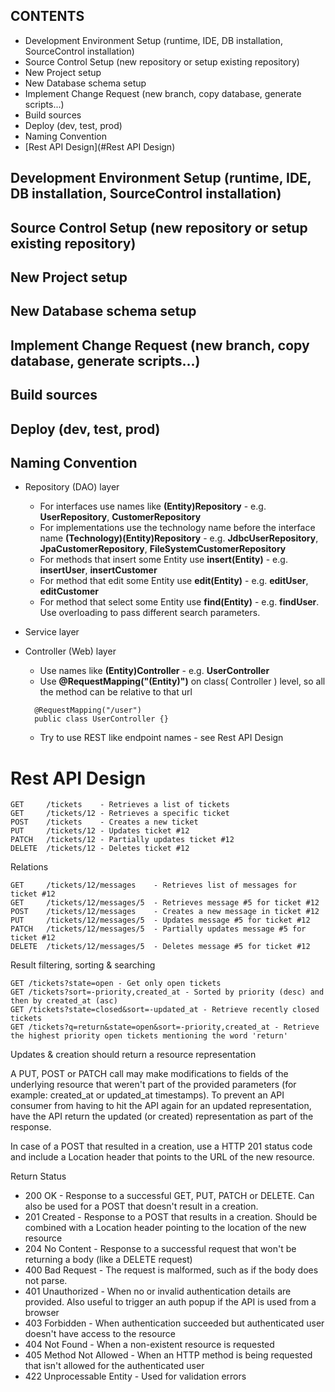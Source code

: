 CONTENTS
--------
 - Development Environment Setup (runtime, IDE, DB installation, SourceControl installation)
 - Source Control Setup (new repository or setup existing repository)
 - New Project setup
 - New Database schema setup
 - Implement Change Request (new branch, copy database, generate scripts...)
 - Build sources
 - Deploy (dev, test, prod)
 - Naming Convention
 - [Rest API Design](#Rest API Design)

 Development Environment Setup (runtime, IDE, DB installation, SourceControl installation)
-----------------------------------------------------------------------------------------


Source Control Setup (new repository or setup existing repository)
------------------------------------------------------------------


New Project setup
-----------------


New Database schema setup
-------------------------


Implement Change Request (new branch, copy database, generate scripts...)
-------------------------------------------------------------------------

Build sources
-------------

Deploy (dev, test, prod)
------------------------

Naming Convention
-----------------
- Repository (DAO) layer
  * For interfaces use names like **(Entity)Repository** - e.g. **UserRepository**, **CustomerRepository**
  * For implementations use the technology name before the interface name **(Technology)(Entity)Repository** - e.g. **JdbcUserRepository**, **JpaCustomerRepository**, **FileSystemCustomerRepository**
  * For methods that insert some Entity use **insert(Entity)** - e.g. **insertUser**, **insertCustomer**
  * For method that edit some Entity use **edit(Entity)** - e.g. **editUser**, **editCustomer**
  * For method that select some Entity use **find(Entity)** - e.g. **findUser**. Use overloading to pass different search parameters.

- Service layer

- Controller (Web) layer
  * Use names like **(Entity)Controller** - e.g. **UserController**
  * Use **@RequestMapping("(Entity)")** on class( Controller ) level, so all the method can be relative to that url
  ```
    @RequestMapping("/user")
    public class UserController {}
  ```
  * Try to use REST like endpoint names - see Rest API Design

# Rest API Design

```
GET     /tickets    - Retrieves a list of tickets
GET     /tickets/12 - Retrieves a specific ticket
POST    /tickets    - Creates a new ticket
PUT     /tickets/12 - Updates ticket #12
PATCH   /tickets/12 - Partially updates ticket #12
DELETE  /tickets/12 - Deletes ticket #12
```
Relations
```
GET     /tickets/12/messages    - Retrieves list of messages for ticket #12
GET     /tickets/12/messages/5  - Retrieves message #5 for ticket #12
POST    /tickets/12/messages    - Creates a new message in ticket #12
PUT     /tickets/12/messages/5  - Updates message #5 for ticket #12
PATCH   /tickets/12/messages/5  - Partially updates message #5 for ticket #12
DELETE  /tickets/12/messages/5  - Deletes message #5 for ticket #12
```
Result filtering, sorting & searching
```
GET /tickets?state=open - Get only open tickets
GET /tickets?sort=-priority,created_at - Sorted by priority (desc) and then by created_at (asc)
GET /tickets?state=closed&sort=-updated_at - Retrieve recently closed tickets
GET /tickets?q=return&state=open&sort=-priority,created_at - Retrieve the highest priority open tickets mentioning the word 'return'
```
Updates & creation should return a resource representation

A PUT, POST or PATCH call may make modifications to fields of the underlying resource that weren't part of the provided parameters (for example: created_at or updated_at timestamps). To prevent an API consumer from having to hit the API again for an updated representation, have the API return the updated (or created) representation as part of the response.

In case of a POST that resulted in a creation, use a HTTP 201 status code and include a Location header that points to the URL of the new resource.

Return Status
* 200 OK - Response to a successful GET, PUT, PATCH or DELETE. Can also be used for a POST that doesn't result in a creation.
* 201 Created - Response to a POST that results in a creation. Should be combined with a Location header pointing to the location of the new resource
* 204 No Content - Response to a successful request that won't be returning a body (like a DELETE request)
* 400 Bad Request - The request is malformed, such as if the body does not parse.
* 401 Unauthorized - When no or invalid authentication details are provided. Also useful to trigger an auth popup if the API is used from a browser
* 403 Forbidden - When authentication succeeded but authenticated user doesn't have access to the resource
* 404 Not Found - When a non-existent resource is requested
* 405 Method Not Allowed - When an HTTP method is being requested that isn't allowed for the authenticated user
* 422 Unprocessable Entity - Used for validation errors
